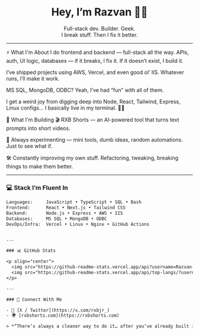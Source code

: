 <h1 align="center">Hey, I’m Razvan 👨‍💻</h1>
<p align="center">
  Full-stack dev. Builder. Geek.<br/>
  I break stuff. Then I fix it better.
</p>

---

⚡ What I'm About
I do frontend and backend — full-stack all the way. APIs, auth, UI logic, databases — if it breaks, I fix it. If it doesn’t exist, I build it.

I’ve shipped projects using AWS, Vercel, and even good ol’ IIS. Whatever runs, I’ll make it work.

MS SQL, MongoDB, ODBC? Yeah, I’ve had “fun” with all of them.

I get a weird joy from digging deep into Node, React, Tailwind, Express, Linux configs... I basically live in my terminal. 🧙‍♂️

🚧 What I'm Building
🎬 RXB Shorts — an AI-powered tool that turns text prompts into short videos.

🧪 Always experimenting — mini tools, dumb ideas, random automations. Just to see what if.

🛠 Constantly improving my own stuff. Refactoring, tweaking, breaking things to make them better.

---

### 💻 Stack I’m Fluent In

```txt
Languages:     JavaScript • TypeScript • SQL • Bash  
Frontend:      React • Next.js • Tailwind CSS  
Backend:       Node.js • Express • AWS • IIS  
Databases:     MS SQL • MongoDB • ODBC  
DevOps/Infra:  Vercel • Linux • Nginx • GitHub Actions


---

### 📊 GitHub Stats

<p align="center">
  <img src="https://github-readme-stats.vercel.app/api?username=Razvan-Brediceanu&show_icons=true&theme=radical" />
  <img src="https://github-readme-stats.vercel.app/api/top-langs/?username=Razvan-Brediceanu&layout=compact&theme=radical" />
</p>

---

### 🤝 Connect With Me

- 🧠 [X / Twitter](https://x.com/rxbjr_)
- 🌍 [rxbshorts.com](https://rxbshorts.com)

> *“There’s always a cleaner way to do it… after you’ve already built it.”*

